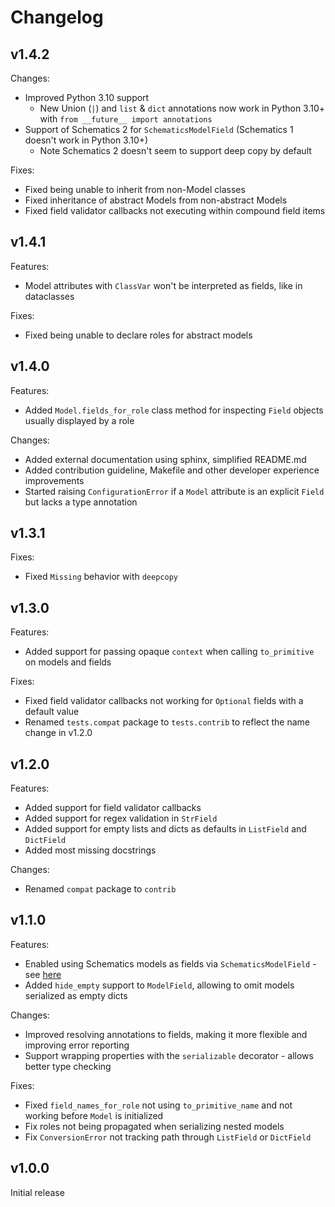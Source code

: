 # Changelog

## v1.4.2
Changes:
* Improved Python 3.10 support 
  * New Union (`|`) and `list` & `dict` annotations now work in Python 3.10+ with `from __future__ import annotations`
* Support of Schematics 2 for `SchematicsModelField` (Schematics 1 doesn't work in Python 3.10+)
  * Note Schematics 2 doesn't seem to support deep copy by default

Fixes:
* Fixed being unable to inherit from non-Model classes
* Fixed inheritance of abstract Models from non-abstract Models
* Fixed field validator callbacks not executing within compound field items

## v1.4.1
Features:
* Model attributes with `ClassVar` won't be interpreted as fields, like in dataclasses

Fixes:
* Fixed being unable to declare roles for abstract models

## v1.4.0
Features:
* Added `Model.fields_for_role` class method for inspecting `Field` objects usually displayed by a role

Changes:
* Added external documentation using sphinx, simplified README.md
* Added contribution guideline, Makefile and other developer experience improvements
* Started raising `ConfigurationError` if a `Model` attribute is an explicit `Field` but lacks a type annotation

## v1.3.1
Fixes:
* Fixed `Missing` behavior with `deepcopy`

## v1.3.0
Features:
* Added support for passing opaque `context` when calling `to_primitive` on models and fields

Fixes:
* Fixed field validator callbacks not working for `Optional` fields with a default value
* Renamed `tests.compat` package to `tests.contrib` to reflect the name change in v1.2.0

## v1.2.0
Features:
* Added support for field validator callbacks
* Added support for regex validation in `StrField`
* Added support for empty lists and dicts as defaults in `ListField` and `DictField`
* Added most missing docstrings

Changes:
* Renamed `compat` package to `contrib`

## v1.1.0
Features:
* Enabled using Schematics models as fields via `SchematicsModelField` - see
  [here](https://github.com/petee-d/stereotype/tree/master/stereotype/contrib#schematics)
* Added `hide_empty` support to `ModelField`, allowing to omit models serialized as empty dicts

Changes:
* Improved resolving annotations to fields, making it more flexible and improving error reporting
* Support wrapping properties with the `serializable` decorator - allows better type checking

Fixes:
* Fixed `field_names_for_role` not using `to_primitive_name` and not working before `Model` is initialized
* Fix roles not being propagated when serializing nested models
* Fix `ConversionError` not tracking path through `ListField` or `DictField`

## v1.0.0
Initial release
